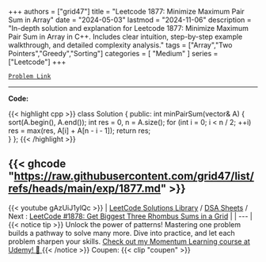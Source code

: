 
+++
authors = ["grid47"]
title = "Leetcode 1877: Minimize Maximum Pair Sum in Array"
date = "2024-05-03"
lastmod = "2024-11-06"
description = "In-depth solution and explanation for Leetcode 1877: Minimize Maximum Pair Sum in Array in C++. Includes clear intuition, step-by-step example walkthrough, and detailed complexity analysis."
tags = ["Array","Two Pointers","Greedy","Sorting"]
categories = [
    "Medium"
]
series = ["Leetcode"]
+++



[`Problem Link`](https://leetcode.com/problems/minimize-maximum-pair-sum-in-array/description/)

---
**Code:**

{{< highlight cpp >}}
class Solution {
public:
    int minPairSum(vector<int>& A) {
        sort(A.begin(), A.end());
        int res = 0, n = A.size();
        for (int i = 0; i < n / 2; ++i)
            res = max(res, A[i] + A[n - i - 1]);
        return res;        
    }
};
{{< /highlight >}}

{{< ghcode "https://raw.githubusercontent.com/grid47/list/refs/heads/main/exp/1877.md" >}}
---
{{< youtube gAzUiJ1ylQc >}}
| [LeetCode Solutions Library](https://grid47.xyz/leetcode/) / [DSA Sheets](https://grid47.xyz/sheets/) / Next : [LeetCode #1878: Get Biggest Three Rhombus Sums in a Grid](https://grid47.xyz/posts/leetcode-1878-get-biggest-three-rhombus-sums-in-a-grid-solution/) |
| --- |
{{< notice tip >}}
Unlock the power of patterns! Mastering one problem builds a pathway to solve many more. Dive into practice, and let each problem sharpen your skills. [Check out my Momentum Learning course at Udemy! 🚀 ](https://www.udemy.com/course/algorithms-and-data-structures-in-cpp/)
{{< /notice >}}
Coupen: {{< clip "coupen" >}}
